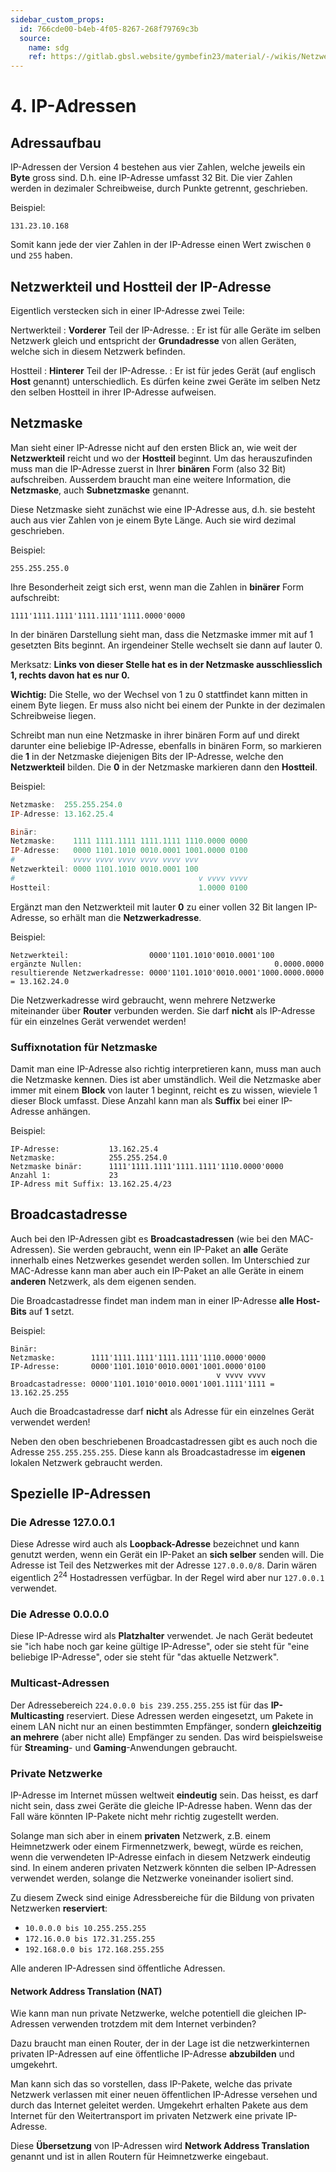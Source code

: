 ```yaml
---
sidebar_custom_props:
  id: 766cde00-b4eb-4f05-8267-268f79769c3b
  source:
    name: sdg
    ref: https://gitlab.gbsl.website/gymbefin23/material/-/wikis/Netzwerke/IP-Adressen
---
```


# 4. IP-Adressen

## Adressaufbau
IP-Adressen der Version 4 bestehen aus vier Zahlen, welche jeweils ein **Byte** gross sind. D.h. eine IP-Adresse umfasst 32 Bit. Die vier Zahlen werden in dezimaler Schreibweise, durch Punkte getrennt, geschrieben.

Beispiel:

```
131.23.10.168
```
Somit kann jede der vier Zahlen in der IP-Adresse einen Wert zwischen `0` und `255` haben.

## Netzwerkteil und Hostteil der IP-Adresse
Eigentlich verstecken sich in einer IP-Adresse zwei Teile:

Nertwerkteil
: **Vorderer** Teil der IP-Adresse.
: Er ist für alle Geräte im selben Netzwerk gleich und entspricht der **Grundadresse** von allen Geräten, welche sich in diesem Netzwerk befinden.

Hostteil
: **Hinterer** Teil der IP-Adresse.
: Er ist für jedes Gerät (auf englisch **Host** genannt) unterschiedlich. Es dürfen keine zwei Geräte im selben Netz den selben Hostteil in ihrer IP-Adresse aufweisen.

## Netzmaske
Man sieht einer IP-Adresse nicht auf den ersten Blick an, wie weit der **Netzwerkteil** reicht und wo der **Hostteil** beginnt. Um das herauszufinden muss man die IP-Adresse zuerst in Ihrer **binären** Form (also 32 Bit) aufschreiben. Ausserdem braucht man eine weitere Information, die **Netzmaske**, auch **Subnetzmaske** genannt.

Diese Netzmaske sieht zunächst wie eine IP-Adresse aus, d.h. sie besteht auch aus vier Zahlen von je einem Byte Länge. Auch sie wird dezimal geschrieben. 

Beispiel:

```
255.255.255.0
```

Ihre Besonderheit zeigt sich erst, wenn man die Zahlen in **binärer** Form aufschreibt:

```
1111'1111.1111'1111.1111'1111.0000'0000
```

In der binären Darstellung sieht man, dass die Netzmaske immer mit auf 1 gesetzten Bits beginnt. An irgendeiner Stelle wechselt sie dann auf lauter 0.

Merksatz: **Links von dieser Stelle hat es in der Netzmaske ausschliesslich 1, rechts davon hat es nur 0.**

**Wichtig:** Die Stelle, wo der Wechsel von 1 zu 0 stattfindet kann mitten in einem Byte liegen. Er muss also nicht bei einem der Punkte in der dezimalen Schreibweise liegen.

Schreibt man nun eine Netzmaske in ihrer binären Form auf und direkt darunter eine beliebige IP-Adresse, ebenfalls in binären Form, so markieren die **1** in der Netzmaske diejenigen Bits der IP-Adresse, welche den **Netzwerkteil** bilden. Die **0** in der Netzmaske markieren dann den **Hostteil**. 

Beispiel:

```powershell
Netzmaske:  255.255.254.0
IP-Adresse: 13.162.25.4

Binär:
Netzmaske:    1111 1111.1111 1111.1111 1110.0000 0000
IP-Adresse:   0000 1101.1010 0010.0001 1001.0000 0100
#             vvvv vvvv vvvv vvvv vvvv vvv
Netzwerkteil: 0000 1101.1010 0010.0001 100
#                                         v vvvv vvvv
Hostteil:                                 1.0000 0100
```

Ergänzt man den Netzwerkteil mit lauter **0** zu einer vollen 32 Bit langen IP-Adresse, so erhält man die **Netzwerkadresse**.

Beispiel:

```
Netzwerkteil:                  0000'1101.1010'0010.0001'100
ergänzte Nullen:                                           0.0000.0000
resultierende Netzwerkadresse: 0000'1101.1010'0010.0001'1000.0000.0000 = 13.162.24.0
```

Die Netzwerkadresse wird gebraucht, wenn mehrere Netzwerke miteinander über **Router** verbunden werden. Sie darf **nicht** als IP-Adresse für ein einzelnes Gerät verwendet werden!

### Suffixnotation für Netzmaske
Damit man eine IP-Adresse also richtig interpretieren kann, muss man auch die Netzmaske kennen. Dies ist aber umständlich. Weil die Netzmaske aber immer mit einem **Block** von lauter 1 beginnt, reicht es zu wissen, wieviele 1 dieser Block umfasst. Diese Anzahl kann man als **Suffix** bei einer IP-Adresse anhängen.

Beispiel:

```
IP-Adresse:           13.162.25.4
Netzmaske:            255.255.254.0
Netzmaske binär:      1111'1111.1111'1111.1111'1110.0000'0000
Anzahl 1:             23
IP-Adress mit Suffix: 13.162.25.4/23
```

## Broadcastadresse
Auch bei den IP-Adressen gibt es **Broadcastadressen** (wie bei den MAC-Adressen). Sie werden gebraucht, wenn ein IP-Paket an **alle** Geräte innerhalb eines Netzwerkes gesendet werden sollen. Im Unterschied zur MAC-Adresse kann man aber auch ein IP-Paket an alle Geräte in einem **anderen** Netzwerk, als dem eigenen senden.

Die Broadcastadresse findet man indem man in einer IP-Adresse **alle Host-Bits** auf **1** setzt.

Beispiel:

```
Binär:
Netzmaske:        1111'1111.1111'1111.1111'1110.0000'0000
IP-Adresse:       0000'1101.1010'0010.0001'1001.0000'0100
                                              v vvvv vvvv
Broadcastadresse: 0000'1101.1010'0010.0001'1001.1111'1111 = 13.162.25.255
```

Auch die Broadcastadresse darf **nicht** als Adresse für ein einzelnes Gerät verwendet werden!

Neben den oben beschriebenen Broadcastadressen gibt es auch noch die Adresse `255.255.255.255`. Diese kann als Broadcastadresse im **eigenen** lokalen Netzwerk gebraucht werden.

## Spezielle IP-Adressen
### Die Adresse 127.0.0.1
Diese Adresse wird auch als **Loopback-Adresse** bezeichnet und kann genutzt werden, wenn ein Gerät ein IP-Paket an **sich selber** senden will. Die Adresse ist Teil des Netzwerkes mit der Adresse `127.0.0.0/8`. Darin wären eigentlich 2<sup>24</sup> Hostadressen verfügbar. In der Regel wird aber nur `127.0.0.1` verwendet.

### Die Adresse 0.0.0.0
Diese IP-Adresse wird als **Platzhalter** verwendet. Je nach Gerät bedeutet sie "ich habe noch gar keine gültige IP-Adresse", oder sie steht für "eine beliebige IP-Adresse", oder sie steht für "das aktuelle Netzwerk".

### Multicast-Adressen
Der Adressebereich `224.0.0.0 bis 239.255.255.255` ist für das **IP-Multicasting** reserviert. Diese Adressen werden eingesetzt, um Pakete in einem LAN nicht nur an einen bestimmten Empfänger, sondern **gleichzeitig an mehrere** (aber nicht alle) Empfänger zu senden. Das wird beispielsweise für **Streaming**- und **Gaming**-Anwendungen gebraucht.

### Private Netzwerke
IP-Adresse im Internet müssen weltweit **eindeutig** sein. Das heisst, es darf nicht sein, dass zwei Geräte die gleiche IP-Adresse haben. Wenn das der Fall wäre könnten IP-Pakete nicht mehr richtig zugestellt werden.

Solange man sich aber in einem **privaten** Netzwerk, z.B. einem Heimnetzwerk oder einem Firmennetzwerk, bewegt, würde es reichen, wenn die verwendeten IP-Adresse einfach in diesem Netzwerk eindeutig sind. In einem anderen privaten Netzwerk könnten die selben IP-Adressen verwendet werden, solange die Netzwerke voneinander isoliert sind.

Zu diesem Zweck sind einige Adressbereiche für die Bildung von privaten Netzwerken **reserviert**:
- `10.0.0.0 bis 10.255.255.255`
- `172.16.0.0 bis 172.31.255.255`
- `192.168.0.0 bis 172.168.255.255`

Alle anderen IP-Adressen sind öffentliche Adressen.

#### Network Address Translation (NAT)
Wie kann man nun private Netzwerke, welche potentiell die gleichen IP-Adressen verwenden trotzdem mit dem Internet verbinden?

Dazu braucht man einen Router, der in der Lage ist die netzwerkinternen privaten IP-Adressen auf eine öffentliche IP-Adresse **abzubilden** und umgekehrt.

Man kann sich das so vorstellen, dass IP-Pakete, welche das private Netzwerk verlassen mit einer neuen öffentlichen IP-Adresse versehen und durch das Internet geleitet werden. Umgekehrt erhalten Pakete aus dem Internet für den Weitertransport im privaten Netzwerk eine private IP-Adresse.

Diese **Übersetzung** von IP-Adressen wird **Network Address Translation** genannt und ist in allen Routern für Heimnetzwerke eingebaut.
